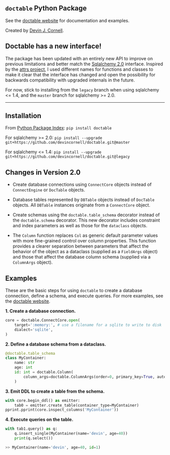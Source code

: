 ## `doctable` Python Package

See the [doctable website](https://devinjcornell.com/doctable/) for documentation and examples.

Created by [Devin J. Cornell](https://devinjcornell.com).

## Doctable has a new interface!

The package has been updated with an entirely new API to improve on previous limitations and better match the [Sqlalchemy 2.0](https://www.sqlalchemy.org/) interface. Inspired by the [attrs project](https://www.attrs.org/en/stable/names.html), I used different names for functions and classes to make it clear that the interface has changed and open the possibility for backwards compatibility with upgraded internals in the future. 

For now, stick to installing from the `legacy` branch when using sqlalchemy <= 1.4, and the `master` branch for sqlalchemy >= 2.0.

---

## Installation

From [Python Package Index](https://pypi.org/project/doctable/): `pip install doctable`

For sqlalchemy >= 2.0: `pip install --upgrade git+https://github.com/devincornell/doctable.git@master`

For sqlalchemy <= 1.4: `pip install --upgrade git+https://github.com/devincornell/doctable.git@legacy`


## Changes in Version 2.0

+ Create database connections using `ConnectCore` objects instead of `ConnectEngine` or `DocTable` objects.

+ Database tables represented by `DBTable` objects instead of `DocTable` objects. All `DBTable` instances originate from a `ConnectCore` object.

+ Create schemas using the `doctable.table_schema` decorator instead of the `doctable.schema` decorator. This new decorator includes constraint and index parameters as well as those for the `dataclass` objects.

+ The `Column` function replaces `Col` as generic default parameter values with more fine-grained control over column properties. This function provides a clearer separation between parameters that affect the behavior of the object as a dataclass (supplied as a `FieldArgs` object) and those that affect the database column schema (supplied via a `ColumnArgs` object).


## Examples

These are the basic steps for using `doctable` to create a database connection, define a schema, and execute queries. For more examples, see the [doctable website](https://doctable.org).

**1. Create a database connection.**

```python
core = doctable.ConnectCore.open(
    target=':memory:', # use a filename for a sqlite to write to disk
    dialect='sqlite',
)
```

**2. Define a database schema from a dataclass.**

```python
@doctable.table_schema
class MyContainer:
    name: str
    age: int
    id: int = doctable.Column(
        column_args=doctable.ColumnArgs(order=0, primary_key=True, autoincrement=True),
    )

```

**3. Emit DDL to create a table from the schema.**

```python
with core.begin_ddl() as emitter:
    tab0 = emitter.create_table(container_type=MyContainer)
pprint.pprint(core.inspect_columns('MyContainer'))
```

**4. Execute queries on the table.**

```python
with tab1.query() as q:
    q.insert_single(MyContainer(name='devin', age=40))
    print(q.select())

>> MyContainer(name='devin', age=40, id=1)
```

